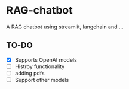 # RAG-chatbot
A RAG chatbot using streamlit, langchain and ...


## TO-DO
- [x] Supports OpenAI models
- [ ] Histroy functionality
- [ ] adding pdfs
- [ ] Support other models
